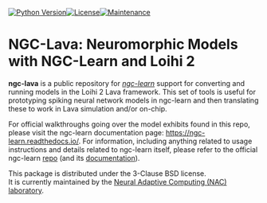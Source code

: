 [![Python Version](https://img.shields.io/badge/python-3.10%20%7C%203.11-blue.svg)](https://www.python.org/downloads)[![License](https://img.shields.io/badge/License-BSD_3--Clause-blue.svg)](https://opensource.org/licenses/BSD-3-Clause)[![Maintenance](https://img.shields.io/badge/Maintained%3F-yes-green.svg)](https://GitHub.com/Naereen/StrapDown.js/graphs/commit-activity)

# NGC-Lava: Neuromorphic Models with NGC-Learn and Loihi 2

<b>ngc-lava</b> is a public repository for
<i><a href="https://github.com/NACLab/ngc-learn/">ngc-learn</a></i> support for 
converting and running models in the Loihi 2 Lava framework. This set of tools 
is useful for prototyping spiking neural network models in ngc-learn and then 
translating these to work in Lava simulation and/or on-chip.

For official walkthroughs going over the model exhibits found in this repo, please
visit the ngc-learn documentation page: https://ngc-learn.readthedocs.io/. 
For information, including anything related 
to usage instructions and details related to ngc-learn itself, please refer to
the official ngc-learn <a href="https://github.com/NACLab/ngc-learn/">repo</a> (and
its <a href="https://ngc-learn.readthedocs.io/">documentation</a>).

This package is distributed under the 3-Clause BSD license.<br>
It is currently maintained by the
<a href="https://www.cs.rit.edu/~ago/nac_lab.html">Neural Adaptive Computing
(NAC) laboratory</a>.
